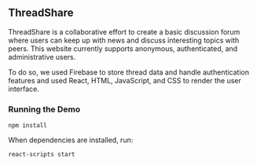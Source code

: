 ## ThreadShare
ThreadShare is a collaborative effort to create a basic discussion forum where users can keep up with news and discuss interesting topics with peers. This website currently supports anonymous, authenticated, and administrative users.

To do so, we used Firebase to store thread data and handle authentication features and used React, HTML, JavaScript, and CSS to render the user interface.

### Running the Demo

`npm install`

When dependencies are installed, run:

`react-scripts start`
